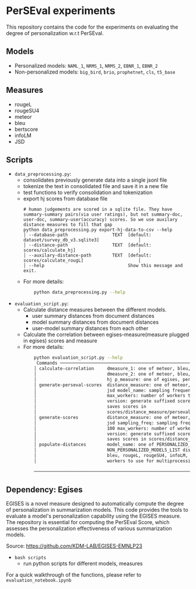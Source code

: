 # PerSEval experiments
This repository contains the code for the experiments on evaluating the degree of personalization w.r.t PerSEval.

[//]: # (PERSONALIZED_MODELS = &#40;"NAML_1", "NRMS_1", "NRMS_2", "EBNR_1", "EBNR_2"&#41;)
[//]: # (NON_PERSONALIZED_MODELS_LIST = &#40;"big_bird", "brio", "prophetnet", "cls", "t5_base"&#41;)
## Models
- Personalized models: `NAML_1`, `NRMS_1`, `NRMS_2`, `EBNR_1`, `EBNR_2`
- Non-personalized models: `big_bird`, `brio`, `prophetnet`, `cls`, `t5_base`

## Measures
- rougeL
- rougeSU4
- meteor
- bleu
- bertscore
- infoLM
- JSD
## Scripts
- `data_preprocessing.py`: 
  - consolidates previously generate data into a single jsonl file  
  - tokenize the text in consolidated file and save it in a new file
  - test functions to verify consolidation and tokenization
  - export hj scores from database file
    ```
    # human judgements are scored in a sqlite file. They have summary-summary pairs(via user ratings), but not summary-doc, user-doc, summary-user(accuracy) scores. So we use auxilary distance measures to fill that gap
    python data_preprocessing.py export-hj-data-to-csv --help
    │ --database-path                 TEXT  [default: dataset/survey_db_v3.sqlite3]               │
    │ --distance-path                 TEXT  [default: scores/calculate_hj]                        │
    │ --auxilary-distance-path        TEXT  [default: scores/calculate_rougL]                     │
    │ --help                                Show this message and exit.
    ```
  - For more details:
    ```bash
        python data_preprocessing.py --help
    ```
- `evaluation_script.py`: 
  - Calculate distance measures between the different models.
    - user summary distances from document distances
    - model summary distances from document distances
    - user-model summary distances from each other
  - Calculate the correlation between egises-measure(measure plugged in egises) scores and measure
  - For more details:
    ```bash
        python evaluation_script.py --help
         Commands ──────────────────────────────────────────────────────────────────────────────────╮
        │ calculate-correlation     dmeasure_1: one of meteor, bleu, rougeL, rougeSU4, infoLM, jsd    │
        │                           dmeasure_2: one of meteor, bleu, rougeL, rougeSU4, infoLM, jsd,   │
        │                           hj p_measure: one of egises, perseval                             │
        │ generate-perseval-scores  distance_measure: one of meteor, bleu, rougeL, rougeSU4, infoLM,  │
        │                           jsd model_name: sampling frequency for percentage less than 100   │
        │                           max_workers: number of workers to use for multiprocessing         │
        │                           version: generate suffixed scores files to avoid overwriting      │
        │                           saves scores in                                                   │
        │                           scores/distance_measure/perseval_scores_version.csv               │
        │ generate-scores           distance_measure: one of meteor, bleu, rougeL, rougeSU4, infoLM,  │
        │                           jsd sampling_freq: sampling frequency for percentage less than    │
        │                           100 max_workers: number of workers to use for multiprocessing     │
        │                           version: generate suffixed scores files to avoid overwriting      │
        │                           saves scores in scores/distance_measure/egises_scores_version.csv │
        │ populate-distances        model_name: one of PERSONALIZED_MODELS or                         │
        │                           NON_PERSONALIZED_MODELS_LIST distance_measure: one of meteor,     │
        │                           bleu, rougeL, rougeSU4, infoLM, jsd max_workers: number of        │
        │                           workers to use for multiprocessing                                │

        ─────────────────────────────────────────────────────────────────────────────────────────────

## Dependency: Egises
EGISES is a novel measure designed to automatically compute the degree of personalization in summarization models. This code provides the tools to evaluate a model's personalization capability using the EGISES measure. The repository is essential for computing the PerSEval Score, which assesses the personalization effectiveness of various summarization models.

Source: https://github.com/KDM-LAB/EGISES-EMNLP23

- `bash scripts`
  - run python scripts for different models, measures

For a quick walkthrough of the functions, please refer to `evaluation_notebook.ipynb`
